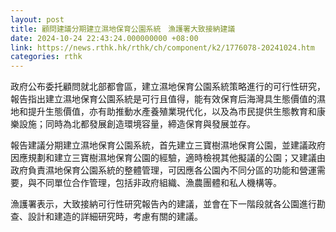 ```yaml
---
layout: post
title: 顧問建議分期建立濕地保育公園系統　漁護署大致接納建議
date: 2024-10-24 22:43:24.000000000 +08:00
link: https://news.rthk.hk/rthk/ch/component/k2/1776078-20241024.htm
categories: rthk
---
```


政府公布委托顧問就北部都會區，建立濕地保育公園系統策略進行的可行性研究，報告指出建立濕地保育公園系統是可行且值得，能有效保育后海灣具生態價值的濕地和提升生態價值，亦有助推動水產養殖業現代化，以及為市民提供生態教育和康樂設施；同時為北都發展創造環境容量，締造保育與發展並存。

報告建議分期建立濕地保育公園系統，首先建立三寶樹濕地保育公園，並建議政府因應規劃和建立三寶樹濕地保育公園的經驗，適時檢視其他擬議的公園；又建議由政府負責濕地保育公園系統的整體管理，可因應各公園內不同分區的功能和營運需要，與不同單位合作管理，包括非政府組織、漁農團體和私人機構等。

漁護署表示，大致接納可行性研究報告內的建議，並會在下一階段就各公園進行勘查、設計和建造的詳細研究時，考慮有關的建議。
